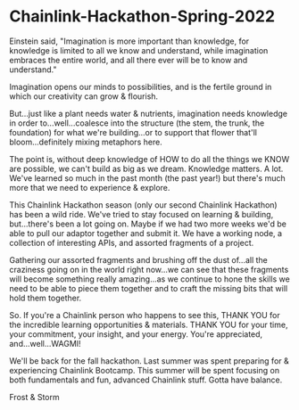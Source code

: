 # Chainlink-Hackathon-Spring-2022

Einstein said, "Imagination is more important than knowledge, for knowledge is limited to all we know and understand, while imagination embraces the entire world, and all there ever will be to know and understand."

Imagination opens our minds to possibilities, and is the fertile ground in which our creativity can grow & flourish.

But...just like a plant needs water & nutrients, imagination needs knowledge in order to...well...coalesce into the structure (the stem, the trunk, the foundation) for what we're building...or to support that flower that'll bloom...definitely mixing metaphors here.

The point is, without deep knowledge of HOW to do all the things we KNOW are possible, we can't build as big as we dream.  Knowledge matters.  A lot.  We've learned so much in the past month (the past year!) but there's much more that we need to experience & explore.  

This Chainlink Hackathon season (only our second Chainlink Hackathon) has been a wild ride.  We've tried to stay focused on learning & building, but...there's been a lot going on.  Maybe if we had two more weeks we'd be able to pull our adaptor together and submit it.  We have a working node, a collection of interesting APIs, and assorted fragments of a project.

Gathering our assorted fragments and brushing off the dust of...all the craziness going on in the world right now...we can see that these fragments will become something really amazing...as we continue to hone the skills we need to be able to piece them together and to craft the missing bits that will hold them together.

So.  If you're a Chainlink person who happens to see this, THANK YOU for the incredible learning opportunities & materials.  THANK YOU for your time, your commitment, your insight, and your energy.  You're appreciated, and...well...WAGMI!  

We'll be back for the fall hackathon.  Last summer was spent preparing for & experiencing Chainlink Bootcamp.  This summer will be spent focusing on both fundamentals and fun, advanced Chainlink stuff.  Gotta have balance.

Frost & Storm
